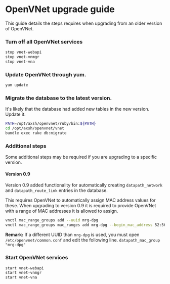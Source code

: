 # OpenVNet upgrade guide

This guide details the steps requires when upgrading from an older version of OpenVNet.

### Turn off all OpenVNet services

```bash
stop vnet-webapi
stop vnet-vnmgr
stop vnet-vna
```

### Update OpenVNet through yum.

```bash
yum update
```

### Migrate the database to the latest version.

It's likely that the database had added new tables in the new version. Update it.

```bash
PATH=/opt/axsh/openvnet/ruby/bin:${PATH}
cd /opt/axsh/openvnet/vnet
bundle exec rake db:migrate
```

### Additional steps

Some additional steps may be required if you are upgrading to a specific version.

#### Version 0.9

Version 0.9 added functionality for automatically creating `datapath_network` and `datapath_route_link` entries in the database.

This requires OpenVNet to automatically assign MAC address values for these. When upgrading to version 0.9 it is required to provide OpenVNet with a range of MAC addresses it is allowed to assign.

```bash
vnctl mac_range_groups add --uuid mrg-dpg
vnctl mac_range_groups mac_ranges add mrg-dpg --begin_mac_address 52:56:01:00:00:00 --end_mac_address 52:56:01:ff:ff:ff
```

**Remark:** If a different UUID than `mrg-dpg` is used, you must open `/etc/openvnet/common.conf` and edit the following line. `datapath_mac_group "mrg-dpg"`

### Start OpenVNet services

```bash
start vnet-webapi
start vnet-vnmgr
start vnet-vna
```
